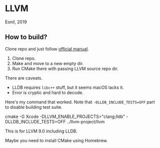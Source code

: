 LLVM
====
Eonil, 2019


How to build?
-------------
Clone repo and just follow [official manual](https://lldb.llvm.org/resources/build.html#regular-in-tree-builds).

1. Clone repo.
2. Make and move to a new empty dir.
3. Run CMake there with passing LLVM source repo dir.

There are caveats.
- LLDB requires `libc++` stuff, but it seems macOS lacks it.
- Error is cryptic and hard to decode.

Here's my command that worked. 
Note that `-DLLDB_INCLUDE_TESTS=OFF` part to disable building test suite.

  cmake -G Xcode -DLLVM_ENABLE_PROJECTS="clang;lldb" -DLLDB_INCLUDE_TESTS=OFF ../llvm-project/llvm
  
This is for LLVM 9.0 including LLDB.

Maybe you need to install CMake using Homebrew.
